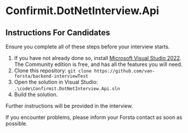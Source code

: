 # Confirmit.DotNetInterview.Api

## Instructions For Candidates

Ensure you complete all of these steps before your interview starts.

1. If you have not already done so, install [Microsoft Visual Studio 2022](https://visualstudio.microsoft.com/vs/). The Community edition is free, and has all the features you will need.
2. Clone this repository: `git clone https://github.com/van-forsta/backend-interviewTest`
3. Open the solution in Visual Studio: `.\code\Confirmit.DotNetInterview.Api.sln`
4. Build the solution.

Further instructions will be provided in the interview.

If you encounter problems, please inform your Forsta contact as soon as possible.
